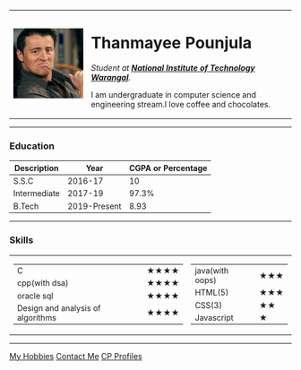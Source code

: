 <!DOCTYPE html>
<html lang="en" dir="ltr">

<head>
  <meta charset="utf-8">
  <title>Thanmayee's Personal Site</title>
</head>

<body>
  <table cellspacing="20">
    <tr>
      <td><img src="1.jpg" alt="Thanmayee's profile picture"></td>
      <td><h1>Thanmayee Pounjula</h1>
      <p><em>Student at <strong><a href="https://www.nitw.ac.in/">National Institute of Technology Warangal</a></strong>.</em></p>
      <p>I am undergraduate in computer science and engineering stream.I love coffee and chocolates.</p></td>
    </tr>
  </table>
  <hr size="2" noshade>
  <h3>Education</h3>
  <table cellspacing="10">
    <thead>
      <tr>
        <th><strong>Description</strong></th>
        <th><strong>Year</strong></th>
        <th><strong>CGPA or Percentage</strong></th>
      </tr>
    </thead>
    <tbody>
      <tr>
        <td>S.S.C</td>
        <td>2016-17</td>
        <td>10</td>
      </tr>
      <tr>
        <td>Intermediate</td>
        <td>2017-19</td>
        <td>97.3%</td>
      </tr>
      <tr>
        <td>B.Tech</td>
        <td>2019-Present</td>
        <td>8.93</td>
      </tr>
    </tbody>
  </table>
  <hr size="2" noshade>
  <h3>Skills</h3>
  <table cellspacing="10">
    <tr>
      <td>
        <table>
          <tr>
            <td>C</td>
            <td>★★★★</td>
          </tr>
          <tr>
            <td>cpp(with dsa)</td>
            <td>★★★★</td>
          </tr>
          <tr>
            <td>oracle sql</td>
            <td>★★★★</td>
          </tr>
          <tr>
            <td>Design and analysis of algorithms</td>
            <td>★★★★</td>
          </tr>
        </table>
      </td>
      <td>
        <table>
          <tr>
            <td>java(with oops)</td>
            <td>★★★</td>
          </tr>
          <tr>
            <td>HTML(5)</td>
            <td>★★★</td>
          </tr>
          <tr>
            <td>CSS(3)</td>
            <td>★★</td>
          </tr>
          <tr>
            <td>Javascript</td>
            <td>★</td>
          </tr>
        </table>
      </td>
    </tr>
  </table>

  <hr size="2" noshade>
  <a href="hobbies.html">My Hobbies</a>
  <a href="Contact me.html">Contact Me</a>
  <a href="CP Profiles.html">CP Profiles</a>
</body>

</html>
